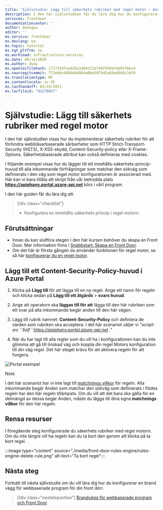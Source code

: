 ```yaml
---
title: 'Självstudie: Lägg till säkerhets rubriker med regel motor – Azure-front dörr'
description: I den här självstudien får du lära dig hur du konfigurerar ett säkerhets huvud via regel motorn på Azures front dörr
services: frontdoor
documentationcenter: ''
author: duongau
editor: ''
ms.service: frontdoor
ms.devlang: na
ms.topic: tutorial
ms.tgt_pltfrm: na
ms.workload: infrastructure-services
ms.date: 09/14/2020
ms.author: duau
ms.openlocfilehash: 1727193faa028a1d681f2a74df950afeb9570ec9
ms.sourcegitcommit: 772eb9c6684dd4864e0ba507945a83e48b8c16f0
ms.translationtype: MT
ms.contentlocale: sv-SE
ms.lasthandoff: 03/19/2021
ms.locfileid: "91270057"
---
```

# <a name="tutorial-add-security-headers-with-rules-engine"></a>Självstudie: Lägg till säkerhets rubriker med regel motor

I den här självstudien visas hur du implementerar säkerhets rubriker för att förhindra webbläsarbaserade sårbarheter som HTTP Strict-Transport-Security (HSTS), X-XSS-skydd, Content-Security-policy eller X-Frame-Options. Säkerhetsbaserade attribut kan också definieras med cookies.

I följande exempel visas hur du lägger till ett innehålls-säkerhets-princip-huvud till alla inkommande förfrågningar som matchar den sökväg som definierats i den väg som regel motor konfigurationen är associerad med. Här kan vi bara tillåta att skript från vår betrodda plats **https://apiphany.portal.azure-api.net** körs i vårt program.

I den här guiden får du lära dig att:
> [!div class="checklist"]
> - Konfigurera en innehålls-säkerhets princip i regel motorn.

## <a name="prerequisites"></a>Förutsättningar

* Innan du kan slutföra stegen i den här kursen behöver du skapa en Front Door. Mer information finns i [Snabbstart: Skapa en Front Door](quickstart-create-front-door.md).
* Om det här är första gången du använder funktionen för regel motor, se så här [konfigurerar du en regel motor](front-door-tutorial-rules-engine.md).

## <a name="add-a-content-security-policy-header-in-azure-portal"></a>Lägg till ett Content-Security-Policy-huvud i Azure Portal

1. Klicka på **Lägg till** för att lägga till en ny regel. Ange ett namn för regeln och klicka sedan på **Lägg till ett åtgärds**  >  **svars huvud**.

1. Ange att operatorn ska **läggas till för att** lägga till den här rubriken som ett svar på alla inkommande begär anden till den här vägen.

1. Lägg till rubrik namnet: **Content-Security-Policy** och definiera de värden som rubriken ska acceptera. I det här scenariot väljer vi *"script-src ' Self ' https://apiphany.portal.azure-api.net ."*

1. När du har lagt till alla regler som du vill ha i konfigurationen kan du inte glömma att gå till önskad väg och koppla din regel Motors konfiguration till din väg regel. Det här steget krävs för att aktivera regeln för att fungera. 

![Portal exempel](./media/front-door-rules-engine/rules-engine-security-header-example.png)

> [!NOTE]
> I det här scenariot har vi inte lagt till [matchnings villkor](front-door-rules-engine-match-conditions.md) för regeln. Alla inkommande begär Anden som matchar den sökväg som definierats i flödes regeln har den här regeln tillämpats. Om du vill att det bara ska gälla för en delmängd av dessa begär Anden, måste du lägga till dina egna **matchnings villkor** för den här regeln.

## <a name="clean-up-resources"></a>Rensa resurser

I föregående steg konfigurerade du säkerhets rubriker med regel motorn. Om du inte längre vill ha regeln kan du ta bort den genom att klicka på ta bort regel.

:::image type="content" source="./media/front-door-rules-engine/rules-engine-delete-rule.png" alt-text="Ta bort regel":::

## <a name="next-steps"></a>Nästa steg

Fortsätt till nästa självstudie om du vill lära dig hur du konfigurerar en brand vägg för webbaserade program för din front dörr.

> [!div class="nextstepaction"]
> [Brandvägg för webbaserade program och Front Door](front-door-waf.md)
